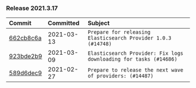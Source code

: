 

### Release 2021.3.17

| Commit                                                                                         | Committed   | Subject                                                           |
|:-----------------------------------------------------------------------------------------------|:------------|:------------------------------------------------------------------|
| [662cb8c6a](https://github.com/apache/airflow/commit/662cb8c6ac8becb26ff405f8b21acfccdd8de2ae) | 2021-03-13  | `Prepare for releasing Elasticsearch Provider 1.0.3 (#14748)`     |
| [923bde2b9](https://github.com/apache/airflow/commit/923bde2b917099135adfe470a5453f663131fd5f) | 2021-03-09  | `Elasticsearch Provider: Fix logs downloading for tasks (#14686)` |
| [589d6dec9](https://github.com/apache/airflow/commit/589d6dec922565897785bcbc5ac6bb3b973d7f5d) | 2021-02-27  | `Prepare to release the next wave of providers: (#14487)`         |

